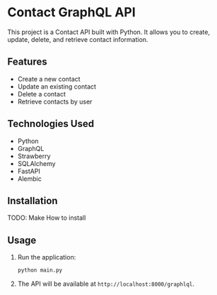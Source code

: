 # Contact GraphQL API

This project is a Contact API built with Python. It allows you to create, update, delete, and retrieve contact information.

## Features

- Create a new contact
- Update an existing contact
- Delete a contact
- Retrieve contacts by user

## Technologies Used

- Python
- GraphQL
- Strawberry
- SQLAlchemy
- FastAPI
- Alembic

## Installation

TODO: Make How to install

## Usage

1. Run the application:
    ```sh
    python main.py
    ```

2. The API will be available at `http://localhost:8000/graphlql`.